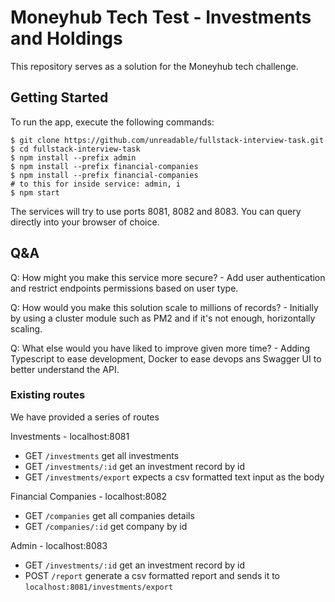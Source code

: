 # Moneyhub Tech Test - Investments and Holdings

This repository serves as a solution for the Moneyhub tech challenge.

## Getting Started

To run the app, execute the following commands:

    $ git clone https://github.com/unreadable/fullstack-interview-task.git
    $ cd fullstack-interview-task
    $ npm install --prefix admin
    $ npm install --prefix financial-companies
    $ npm install --prefix financial-companies
    # to this for inside service: admin, i
    $ npm start

The services will try to use ports 8081, 8082 and 8083.
You can query directly into your browser of choice.

## Q&A

Q: How might you make this service more secure?
    - Add user authentication and restrict endpoints permissions based on user type.

Q: How would you make this solution scale to millions of records?
    - Initially by using a cluster module such as PM2 and if it's not enough, horizontally scaling.    

Q: What else would you have liked to improve given more time?
    - Adding Typescript to ease development, Docker to ease devops ans Swagger UI to better understand
    the API.

### Existing routes
We have provided a series of routes 

Investments - localhost:8081
- GET `/investments` get all investments
- GET `/investments/:id` get an investment record by id
- GET `/investments/export` expects a csv formatted text input as the body

Financial Companies - localhost:8082
- GET `/companies` get all companies details
- GET `/companies/:id` get company by id

Admin - localhost:8083
- GET `/investments/:id` get an investment record by id
- POST `/report` generate a csv formatted report and sends it to `localhost:8081/investments/export`
